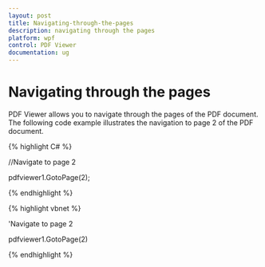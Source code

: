 ```yaml
---
layout: post
title: Navigating-through-the-pages 
description: navigating through the pages
platform: wpf
control: PDF Viewer
documentation: ug
---
```


# Navigating through the pages

PDF Viewer allows you to navigate through the pages of the PDF document. The following code example illustrates the navigation to page 2 of the PDF document.

{% highlight C# %}

//Navigate to page 2

pdfviewer1.GotoPage(2);

{% endhighlight %}

{% highlight vbnet %}

'Navigate to page 2

pdfviewer1.GotoPage(2)

{% endhighlight %}